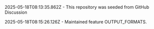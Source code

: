 2025-05-18T08:13:35.862Z - This repository was seeded from GitHub Discussion 

2025-05-18T08:15:26.126Z - Maintained feature OUTPUT_FORMATS.

